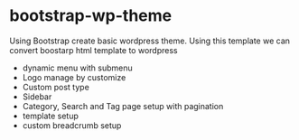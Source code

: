 # bootstrap-wp-theme
Using Bootstrap create basic wordpress theme. Using this template we can convert boostarp html template to wordpress 
- dynamic menu with submenu
- Logo manage by customize
- Custom post type
- Sidebar
- Category, Search and Tag page setup with pagination
- template setup
- custom breadcrumb setup
